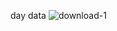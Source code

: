 day data
![download-1](https://user-images.githubusercontent.com/111787793/190456782-6724c9af-915b-4981-88ff-8aa63ec68b7b.jpg)
